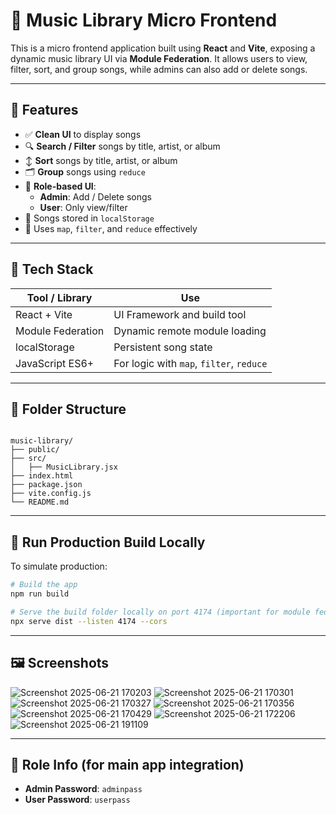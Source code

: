 # 🎵 Music Library Micro Frontend

This is a micro frontend application built using **React** and **Vite**, exposing a dynamic music library UI via **Module Federation**. It allows users to view, filter, sort, and group songs, while admins can also add or delete songs.

---

## 🚀 Features

- ✅ **Clean UI** to display songs
- 🔍 **Search / Filter** songs by title, artist, or album
- ↕️ **Sort** songs by title, artist, or album
- 🗂️ **Group** songs using `reduce`
- 👤 **Role-based UI**:
  - **Admin**: Add / Delete songs
  - **User**: Only view/filter
- 💾 Songs stored in `localStorage`
- 🧠 Uses `map`, `filter`, and `reduce` effectively

---

## 🧱 Tech Stack

| Tool / Library     | Use                                     |
|--------------------|------------------------------------------|
| React + Vite       | UI Framework and build tool              |
| Module Federation  | Dynamic remote module loading            |
| localStorage       | Persistent song state                    |
| JavaScript ES6+    | For logic with `map`, `filter`, `reduce`|

---

## 📂 Folder Structure

```

music-library/
├── public/
├── src/
│   ├── MusicLibrary.jsx
├── index.html
├── package.json
├── vite.config.js
└── README.md

````

---



## 🧪 Run Production Build Locally

To simulate production:

```bash
# Build the app
npm run build

# Serve the build folder locally on port 4174 (important for module federation)
npx serve dist --listen 4174 --cors


````
---

## 🖼️ Screenshots

![Screenshot 2025-06-21 170203](https://github.com/user-attachments/assets/b05153df-f448-4371-a408-8ba4cce250b2)
![Screenshot 2025-06-21 170301](https://github.com/user-attachments/assets/7247c0a8-cbd2-4b27-9f65-34644bed5f5d)
![Screenshot 2025-06-21 170327](https://github.com/user-attachments/assets/533f863c-03c4-48ee-be48-680423d89aae)
![Screenshot 2025-06-21 170356](https://github.com/user-attachments/assets/c4a4eb19-1163-4520-8fe1-6314abe9560d)
![Screenshot 2025-06-21 170429](https://github.com/user-attachments/assets/c4ebf1dd-3582-4ab7-979e-d1715329ccac)
![Screenshot 2025-06-21 172206](https://github.com/user-attachments/assets/f9d38020-aa53-4861-9627-3e3791664d16)
![Screenshot 2025-06-21 191109](https://github.com/user-attachments/assets/35719e85-2fa9-4f59-b5d2-c4982465cf74)


---

## 🔐 Role Info (for main app integration)

* **Admin Password**: `adminpass`
* **User Password**: `userpass`



